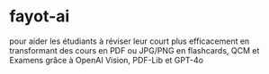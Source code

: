 # fayot-ai
pour aider les étudiants à réviser leur court plus efficacement en transformant des cours en PDF ou JPG/PNG en flashcards, QCM et Examens grâce à OpenAI Vision, PDF-Lib et GPT-4o
